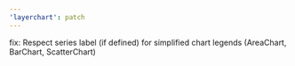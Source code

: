 ```yaml
---
'layerchart': patch
---
```


fix: Respect series label (if defined) for simplified chart legends (AreaChart, BarChart, ScatterChart)
